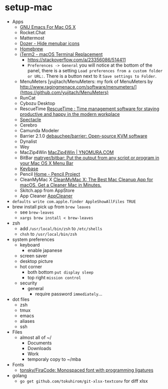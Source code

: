 # setup-mac

- Apps
  - [GNU Emacs For Mac OS X](https://emacsformacosx.com/)
  - Rocket.Chat
  - Mattermost
  - [Dozer - Hide menubar icons](https://dozermac.com/)
  - [Homebrew](https://brew.sh/)
  - [iTerm2 - macOS Terminal Replacement](https://www.iterm2.com/)
    - https://stackoverflow.com/a/23356086/514411
    - `Preferences -> General` you will notice at the bottom of the panel, there is a setting `Load preferences from a custom folder or URL:`. There is a button next to it `Save settings to Folder`.
  - MenuMeters [yujitach/MenuMeters: my fork of MenuMeters by http://www.ragingmenace.com/software/menumeters/](https://github.com/yujitach/MenuMeters)
  - RunCat
  - Cybozu Desktop
  - RescueTime [RescueTime : Time management software for staying productive and happy in the modern workplace](https://www.rescuetime.com/)
  - [Spectacle](https://www.spectacleapp.com/)
  - Cerebro
  - Camunda Modeler
  - Barrier 2.1.0 [debauchee/barrier: Open-source KVM software](https://github.com/debauchee/barrier)
  - Dynalist
  - Wey
  - MacZip4Win [MacZip4Win | YNOMURA.COM](http://ynomura.com/home/?page_id=116)
  - BitBar [matryer/bitbar: Put the output from any script or program in your Mac OS X Menu Bar](https://github.com/matryer/bitbar)
  - [Keybase](https://keybase.io/docs/the_app/install_macos)
  - Pencil [Home - Pencil Project](http://pencil.evolus.vn/)
  - CleanMyMac X [CleanMyMac X: The Best Mac Cleanup App for macOS. Get a Cleaner Mac in Minutes.](https://macpaw.com/cleanmymac)
  - Skitch.app from AppStore
  - App Cleaner [AppCleaner](https://freemacsoft.net/appcleaner/)
- `defaults write com.apple.finder AppleShowAllFiles TRUE`
- brew install pick up from `brew leaves`
  - see `brew-leaves`
  - `xargs brew install < brew-leaves`
- zsh
  - add `/usr/local/bin/zsh` to `/etc/shells`
  - `chsh` to `/usr/local/bin/zsh`
- system preferences
  - keyboard
    - enable japanese
  - screen saver
  - desktop picture
  - hot corner
    - both bottom `put display sleep`
    - top right `mission control`
  - security
    - general
      - require password `immediately`...
- dot files
  - zsh
  - tmux
  - emacs
  - aliases
  - ssh
- Files
  - almost all of ~/
    - Documents
    - Downloads
    - Work
    - temporaly copy to ~/mba
- Fonts
  - [tonsky/FiraCode: Monospaced font with programming ligatures](https://github.com/tonsky/FiraCode)
- golang
  - `go get github.com/tokuhirom/git-xlsx-textconv` for diff xlsx
